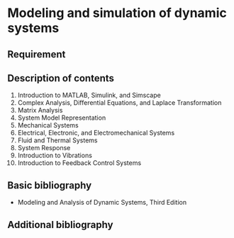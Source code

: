 # Modeling and simulation of dynamic systems

## Requirement

## Description of contents

1. Introduction to MATLAB, Simulink, and Simscape
2. Complex Analysis, Differential Equations, and Laplace Transformation
3. Matrix Analysis
4. System Model Representation
5. Mechanical Systems
6. Electrical, Electronic, and Electromechanical Systems
7. Fluid and Thermal Systems
8. System Response
9. Introduction to Vibrations
10. Introduction to Feedback Control Systems

## Basic bibliography

- Modeling and Analysis of Dynamic Systems, Third Edition

## Additional bibliography

